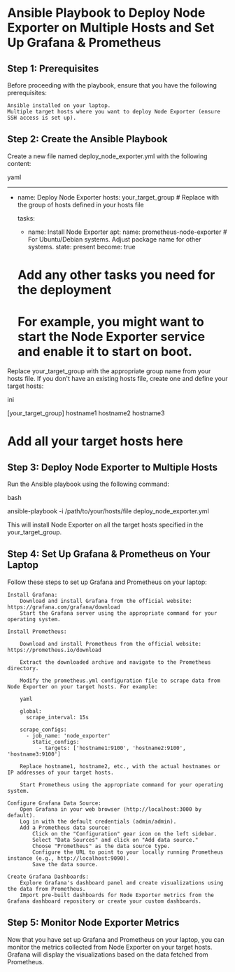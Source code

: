 # Ansible Playbook to Deploy Node Exporter on Multiple Hosts and Set Up Grafana & Prometheus

## Step 1: Prerequisites

Before proceeding with the playbook, ensure that you have the following prerequisites:

    Ansible installed on your laptop.
    Multiple target hosts where you want to deploy Node Exporter (ensure SSH access is set up).

## Step 2: Create the Ansible Playbook

Create a new file named deploy_node_exporter.yml with the following content:

yaml

---
- name: Deploy Node Exporter
  hosts: your_target_group  # Replace with the group of hosts defined in your hosts file

  tasks:
    - name: Install Node Exporter
      apt:
        name: prometheus-node-exporter  # For Ubuntu/Debian systems. Adjust package name for other systems.
        state: present
      become: true

    # Add any other tasks you need for the deployment
    # For example, you might want to start the Node Exporter service and enable it to start on boot.

Replace your_target_group with the appropriate group name from your hosts file. If you don't have an existing hosts file, create one and define your target hosts:

ini

[your_target_group]
hostname1
hostname2
hostname3
# Add all your target hosts here

## Step 3: Deploy Node Exporter to Multiple Hosts

Run the Ansible playbook using the following command:

bash

ansible-playbook -i /path/to/your/hosts/file deploy_node_exporter.yml

This will install Node Exporter on all the target hosts specified in the your_target_group.

## Step 4: Set Up Grafana & Prometheus on Your Laptop

Follow these steps to set up Grafana and Prometheus on your laptop:

    Install Grafana:
        Download and install Grafana from the official website: https://grafana.com/grafana/download
        Start the Grafana server using the appropriate command for your operating system.

    Install Prometheus:

        Download and install Prometheus from the official website: https://prometheus.io/download

        Extract the downloaded archive and navigate to the Prometheus directory.

        Modify the prometheus.yml configuration file to scrape data from Node Exporter on your target hosts. For example:

        yaml

        global:
          scrape_interval: 15s

        scrape_configs:
          - job_name: 'node_exporter'
            static_configs:
              - targets: ['hostname1:9100', 'hostname2:9100', 'hostname3:9100']

        Replace hostname1, hostname2, etc., with the actual hostnames or IP addresses of your target hosts.

        Start Prometheus using the appropriate command for your operating system.

    Configure Grafana Data Source:
        Open Grafana in your web browser (http://localhost:3000 by default).
        Log in with the default credentials (admin/admin).
        Add a Prometheus data source:
            Click on the "Configuration" gear icon on the left sidebar.
            Select "Data Sources" and click on "Add data source."
            Choose "Prometheus" as the data source type.
            Configure the URL to point to your locally running Prometheus instance (e.g., http://localhost:9090).
            Save the data source.

    Create Grafana Dashboards:
        Explore Grafana's dashboard panel and create visualizations using the data from Prometheus.
        Import pre-built dashboards for Node Exporter metrics from the Grafana dashboard repository or create your custom dashboards.

## Step 5: Monitor Node Exporter Metrics

Now that you have set up Grafana and Prometheus on your laptop, you can monitor the metrics collected from Node Exporter on your target hosts. Grafana will display the visualizations based on the data fetched from Prometheus.
